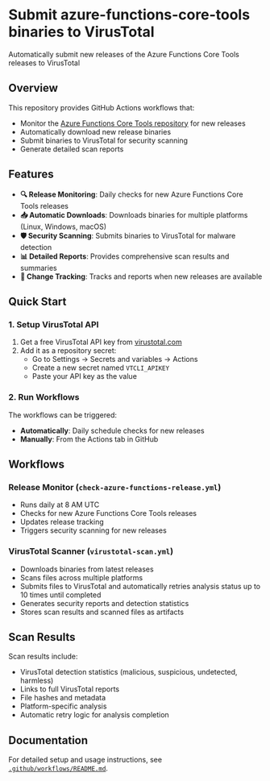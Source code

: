 # Submit azure-functions-core-tools binaries to VirusTotal

Automatically submit new releases of the Azure Functions Core Tools releases to VirusTotal

## Overview

This repository provides GitHub Actions workflows that:

- Monitor the [Azure Functions Core Tools repository](https://github.com/Azure/azure-functions-core-tools) for new releases
- Automatically download new release binaries
- Submit binaries to VirusTotal for security scanning
- Generate detailed scan reports

## Features

- **🔍 Release Monitoring**: Daily checks for new Azure Functions Core Tools releases
- **📥 Automatic Downloads**: Downloads binaries for multiple platforms (Linux, Windows, macOS)
- **🛡️ Security Scanning**: Submits binaries to VirusTotal for malware detection
- **📊 Detailed Reports**: Provides comprehensive scan results and summaries
- **🔔 Change Tracking**: Tracks and reports when new releases are available

## Quick Start

### 1. Setup VirusTotal API

1. Get a free VirusTotal API key from [virustotal.com](https://www.virustotal.com/gui/join-us)
2. Add it as a repository secret:
   - Go to Settings → Secrets and variables → Actions
   - Create a new secret named `VTCLI_APIKEY`
   - Paste your API key as the value

### 2. Run Workflows

The workflows can be triggered:

- **Automatically**: Daily schedule checks for new releases
- **Manually**: From the Actions tab in GitHub

## Workflows

### Release Monitor (`check-azure-functions-release.yml`)

- Runs daily at 8 AM UTC
- Checks for new Azure Functions Core Tools releases
- Updates release tracking
- Triggers security scanning for new releases

### VirusTotal Scanner (`virustotal-scan.yml`)

- Downloads binaries from latest releases
- Scans files across multiple platforms
- Submits files to VirusTotal and automatically retries analysis status up to 10 times until completed
- Generates security reports and detection statistics
- Stores scan results and scanned files as artifacts

## Scan Results

Scan results include:

- VirusTotal detection statistics (malicious, suspicious, undetected, harmless)
- Links to full VirusTotal reports
- File hashes and metadata
- Platform-specific analysis
- Automatic retry logic for analysis completion

## Documentation

For detailed setup and usage instructions, see [`.github/workflows/README.md`](.github/workflows/README.md).
